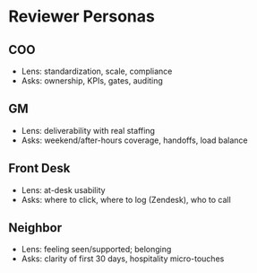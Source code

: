 # Reviewer Personas

## COO
- Lens: standardization, scale, compliance
- Asks: ownership, KPIs, gates, auditing

## GM
- Lens: deliverability with real staffing
- Asks: weekend/after-hours coverage, handoffs, load balance

## Front Desk
- Lens: at-desk usability
- Asks: where to click, where to log (Zendesk), who to call

## Neighbor
- Lens: feeling seen/supported; belonging
- Asks: clarity of first 30 days, hospitality micro-touches